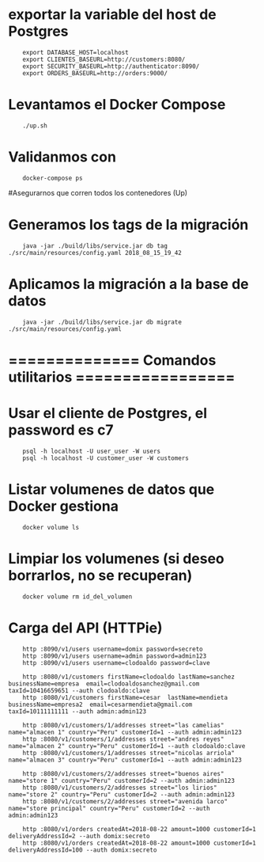 # exportar la variable del host de Postgres
        export DATABASE_HOST=localhost
        export CLIENTES_BASEURL=http://customers:8080/
        export SECURITY_BASEURL=http://authenticator:8090/
        export ORDERS_BASEURL=http://orders:9000/ 


# Levantamos el Docker Compose
        ./up.sh

# Validanmos con
        docker-compose ps

#Asegurarnos que corren todos los contenedores (Up)

# Generamos los tags de la migración
        java -jar ./build/libs/service.jar db tag ./src/main/resources/config.yaml 2018_08_15_19_42

# Aplicamos la migración a la base de datos
        java -jar ./build/libs/service.jar db migrate ./src/main/resources/config.yaml


# ============== Comandos utilitarios =================

# Usar el cliente de Postgres, el password es c7
        psql -h localhost -U user_user -W users
        psql -h localhost -U customer_user -W customers

# Listar volumenes de datos que Docker gestiona
        docker volume ls

# Limpiar los volumenes (si deseo borrarlos, no se recuperan)
        docker volume rm id_del_volumen

# Carga del API (HTTPie)
        http :8090/v1/users username=domix password=secreto
        http :8090/v1/users username=admin password=admin123
        http :8090/v1/users username=clodoaldo password=clave

        http :8080/v1/customers firstName=clodoaldo lastName=sanchez businessName=empresa  email=clodoaldosanchez@gmail.com  taxId=10416659651 --auth clodoaldo:clave
        http :8080/v1/customers firstName=cesar  lastName=mendieta businessName=empresa2  email=cesarmendieta@gmail.com  taxId=10111111111 --auth admin:admin123

        http :8080/v1/customers/1/addresses street="las camelias" name="almacen 1" country="Peru" customerId=1 --auth admin:admin123
        http :8080/v1/customers/1/addresses street="andres reyes" name="almacen 2" country="Peru" customerId=1 --auth clodoaldo:clave
        http :8080/v1/customers/1/addresses street="nicolas arriola" name="almacen 3" country="Peru" customerId=1 --auth admin:admin123

        http :8080/v1/customers/2/addresses street="buenos aires" name="store 1" country="Peru" customerId=2 --auth admin:admin123
        http :8080/v1/customers/2/addresses street="los lirios" name="store 2" country="Peru" customerId=2 --auth admin:admin123
        http :8080/v1/customers/2/addresses street="avenida larco" name="store principal" country="Peru" customerId=2 --auth admin:admin123

        http :8080/v1/orders createdAt=2018-08-22 amount=1000 customerId=1 deliveryAddressId=2 --auth domix:secreto
        http :8080/v1/orders createdAt=2018-08-22 amount=1000 customerId=1 deliveryAddressId=100 --auth domix:secreto



